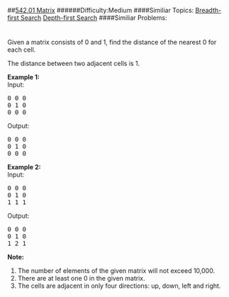 ##[542.01 Matrix](https://leetcode.com/problems/01-matrix/description/ "542.01 Matrix")
######Difficulty:Medium
####Similiar Topics:
  [Breadth-first Search](https://leetcode.com//tag/breadth-first-search)  [Depth-first Search](https://leetcode.com//tag/depth-first-search)
####Similiar Problems:

<div class="question-description__3U1T" style="padding-top: 10px;"><div><p>
Given a matrix consists of 0 and 1, find the distance of the nearest 0 for each cell.
</p>
The distance between two adjacent cells is 1.

<p><b>Example 1: </b><br/>
Input:
</p><pre>0 0 0
0 1 0
0 0 0
</pre>
Output:
<pre>0 0 0
0 1 0
0 0 0
</pre>
<p/>

<p><b>Example 2: </b><br/>
Input:
</p><pre>0 0 0
0 1 0
1 1 1
</pre>
Output:
<pre>0 0 0
0 1 0
1 2 1
</pre>
<p/>

<p><b>Note:</b><br/>
</p><ol>
<li>The number of elements of the given matrix will not exceed 10,000.</li>
<li>There are at least one 0 in the given matrix.</li>
<li>The cells are adjacent in only four directions: up, down, left and right.</li>
</ol>
<p/>
</div></div><div> </div><div> </div><div> </div><div> </div><div> </div><div> </div><div> </div><div> </div><div> </div><div> </div><div> </div><div> </div><div> </div><div> </div><div> </div><div> </div><div> </div><div> </div><div> </div><div> </div><div> </div><div> </div><div> </div><div> </div><div> </div><div> </div><div> </div><div> </div><div> </div><div> </div><div> </div><div> </div><div> </div><div> </div><div> </div><div> </div><div> </div><div> </div><div> </div><div> </div><div> </div><div> </div><div> </div><div> </div><div> </div><div> </div><div> </div><div> </div><div> </div><div> </div><div> </div><div> </div><div> </div><div> </div><div> </div><div> </div><div> </div><div> </div><div> </div><div> </div><div> </div><div> </div><div> </div><div> </div><div> </div><div> </div><div> </div><div> </div><div> </div><div> </div><div> </div><div> </div><div> </div><div> </div><div> </div><div> </div><div> </div><div> </div><div> </div><div> </div><div> </div><div> </div><div> </div><div> </div><div> </div><div> </div><div> </div><div> </div><div> </div><div> </div><div> </div><div> </div><div> </div><div> </div><div> </div><div> </div><div> </div><div> </div><div> </div><div> </div><div> </div><div> </div><div> </div><div> </div><div> </div><div> </div><div> </div><div> </div><div> </div><div> </div><div> </div><div> </div>